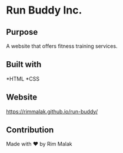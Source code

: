 # Run Buddy Inc.

## Purpose
A website that offers fitness training services.

## Built with
*HTML
*CSS

## Website
https://rimmalak.github.io/run-buddy/

## Contribution
Made with ❤️ by Rim Malak
